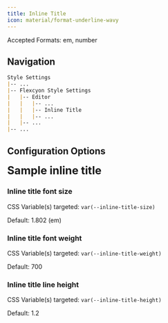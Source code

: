 ```yaml
---
title: Inline Title
icon: material/format-underline-wavy
---
```


Accepted Formats: em, number

## Navigation

```md
Style Settings
|-- ...
|-- Flexcyon Style Settings
|   |-- Editor
|   |   |-- ...
|   |   |-- Inline Title
|   |   |-- ...
|   |-- ...
|-- ...
```

## Configuration Options

<span style="font-size: 1.802em; font-weight: 700; line-height: 1.2;">
Sample inline title</span>

### Inline title font size

CSS Variable(s) targeted: `var(--inline-title-size)`

Default: 1.802 (em)

### Inline title font weight

CSS Variable(s) targeted: `var(--inline-title-weight)`

Default: 700

### Inline title line height

CSS Variable(s) targeted: `var(--inline-title-height)`

Default: 1.2
